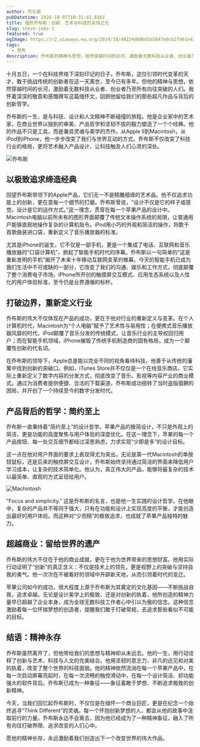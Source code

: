 ```yaml
---
author: 可乐君
pubDatetime: 2024-10-07T10:31:41.816Z
title: 缅怀乔布斯：创新、艺术与科技的永恒之光
slug: steve-jobs-1
featured: true
ogImage: https://r2.xiaoayu.eu.org/2024/10/40224d60bd1d1647e0cb2f461e43df1b.webp
tags:
  - 思考
description: 乔布斯的精神与思想，依然穿越时间的长河，激励着无数科技从业者、创业者乃至所有向往突破的人们。
---
```

十月五日，一个在科技界烙下深刻印记的日子。乔布斯，这位引领时代变革的天才、敢于挑战传统的创新者在这一天离世，至今已有多年。但他的精神与思想，依然穿越时间的长河，激励着无数科技从业者、创业者乃至所有向往突破的人们。我怀着深深的敬意和感慨撰写这篇缅怀文，回顾他留给我们的那些超凡作品与背后的创新哲学。

乔布斯的一生，是与科技、设计和人文精神不断碰撞的旅程。他是企业家中的艺术家，在商业世界以独到的审美、产品哲学和坚韧不拔的毅力塑造了一个个经典。他的作品不只是工具，而是兼具灵魂与美学的杰作。从Apple II到Macintosh，从iPod到iPhone，他一步步改变了我们与世界互动的方式。乔布斯不仅改变了科技行业的格局，更将艺术融入产品设计，让科技触及人们心灵的深处。  

![乔布斯](https://r2.xiaoayu.eu.org/2024/10/40224d60bd1d1647e0cb2f461e43df1b.webp)
## 以极致追求缔造经典

回望乔布斯带领下的Apple产品，它们无一不是精雕细琢的艺术品。他不仅追求功能上的创新，更在意每一个细节的打磨。乔布斯曾说，“设计不仅是它的样子或感觉。设计是它的运作方式。”这一理念，贯穿在每一个苹果产品的设计中。Macintosh电脑以前所未有的图形界面颠覆了传统文本操作系统的局限，让普通用户能够直观地操作复杂的计算机指令。iPod用小巧的外观和简洁的操作，将数千首歌曲装进口袋，重新定义了音乐播放器的标准。

尤其是iPhone的诞生，它不仅是一部手机，更是一个集成了电话、互联网和音乐播放器的“口袋计算机”，掀起了智能手机时代的序幕。乔布斯以一句简单的“这是重新发明的手机”揭开了未来十年移动互联网变革的帷幕。今天的智能手机已成为我们生活中不可或缺的一部分，它改变了我们的沟通、娱乐和工作方式，彻底颠覆了整个消费电子市场。iPhone所开创的触摸屏交互模式、应用生态系统以及人性化的用户体验标准，至今仍是业界遵循的标杆。  
## 打破边界，重新定义行业
乔布斯的伟大不仅体现在产品的成功，更在于他对行业的重新定义与变革。在个人计算机时代，Macintosh为“个人电脑”赋予了艺术性与易用性；在便携式音乐播放器风靡的时代，iPod颠覆了音乐分发的传统模式，让音乐行业的主导权回归用户；而在智能手机领域，iPhone摧毁了传统手机制造商的固有格局，成为一个颠覆性创新的代名词。

在乔布斯的领导下，Apple总是能以完全不同的视角看待科技。他善于从传统的藩篱中找到创新的突破口。例如，iTunes Store并不仅仅是一个在线音乐商店，它实际上重新定义了数字内容的分发方式，彻底改变了音乐、影视等内容产业的商业模式。通过为消费者提供便捷、合法的下载渠道，乔布斯成功扭转了当时盗版猖獗的困局，并开创了一个持续至今的数字分发时代。
## 产品背后的哲学：简约至上
乔布斯一直秉持着“简约至上”的设计哲学。苹果产品的极简设计，不只是外观上的简洁，更是功能的高度聚焦与用户体验的深度优化。在这一理念下，苹果的每一个产品按钮、每一处交互细节都经过深思熟虑，力求实现“少即是多”的设计目标。

这一点在他对用户界面的要求上表现得尤为突出。无论是第一代Macintosh的单按钮鼠标，还是后来的触控屏交互设计，乔布斯始终坚持通过简洁的界面来降低用户学习成本，让复杂的技术简单化。他认为，真正伟大的产品，能够将最复杂的技术以最简单、直观的方式呈现给用户。  

![Machintosh](https://r2.xiaoayu.eu.org/2024/10/d4027bd844840e9f0db0faba134941fb.webp)
  
“Focus and simplicity.” 这是乔布斯的名言，也是他一生实践的设计哲学。在他眼中，复杂的产品并不等同于强大，只有在功能和设计上实现高度的平衡，才能创造出最好的用户体验。而这种对“少而精”的极致追求，也成就了苹果产品独特的魅力。
## 超越商业：留给世界的遗产
乔布斯的伟大不仅在于他的商业成就，更在于他为世界带来的思想财富。他用实际行动证明了“创新”的真正含义：不仅是技术上的领先，更是视野上的突破与坚持自我的勇气。他一次次在不被看好的领域中开辟新天地，从而引领着时代的变迁。

苹果公司如今的成功，很大程度上源于乔布斯为其奠定的文化基因——不断挑战自我，追求卓越。无论是设计美学上的极致、还是对创新的执着，他所创造的精神力量早已超越了企业本身，成为全球无数科技工作者心中引以为傲的信念。这种信念激励着每一位怀揣梦想的创造者，提醒我们敢于打破常规，去追求那些看似不可能的目标。
## 结语：精神永存
乔布斯虽然离开了，但他带给我们的思想与精神却从未远去。他的一生，用行动诠释了创新与艺术、科技与人文的完美结合。他用坚韧的意志力、非凡的远见和对美的执着，改变了整个世界的科技面貌。他的精神依然流淌在每一个苹果产品中，在每一次启动屏幕亮起时，在每一次流畅的触控滑动中，在每一个设计简洁、却功能强大的软件背后。乔布斯已成为一种象征——象征着敢于梦想、不断追求极致的创新精神。

今天，当我们回忆起乔布斯时，不仅仅是在缅怀一个商业巨匠，更是在纪念一个始终追寻“Think Different”的灵魂。每一个怀抱创新梦想的人，都会从他的故事中汲取前行的力量。乔布斯永远不会离去，因为他已经成为了一种精神象征，融入了所有向往打破界限、追求改变的人们心中。

愿他的精神长存，永远激励着我们创造出下一个改变世界的伟大作品。
